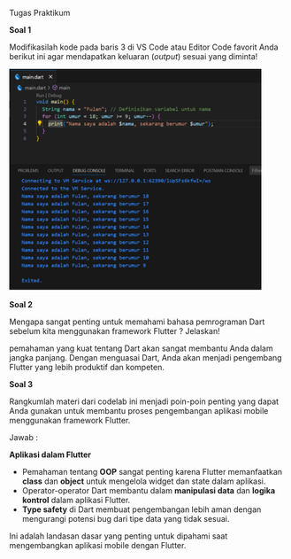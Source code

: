 ﻿
Tugas Praktikum

**Soal 1**

Modifikasilah kode pada baris 3 di VS Code atau Editor Code favorit Anda berikut ini agar mendapatkan keluaran (*output*) sesuai yang diminta!

![](Aspose.Words.30550153-274a-4174-aaca-3b69974398cb.001.png)

**Soal 2**

Mengapa sangat penting untuk memahami bahasa pemrograman Dart sebelum kita menggunakan framework Flutter ? Jelaskan!

pemahaman yang kuat tentang Dart akan sangat membantu Anda dalam jangka panjang. Dengan menguasai Dart, Anda akan menjadi pengembang Flutter yang lebih produktif dan kompeten.

**Soal 3**

Rangkumlah materi dari codelab ini menjadi poin-poin penting yang dapat Anda gunakan untuk membantu proses pengembangan aplikasi mobile menggunakan framework Flutter.

Jawab :

**Aplikasi dalam Flutter**

- Pemahaman tentang **OOP** sangat penting karena Flutter memanfaatkan **class** dan **object** untuk mengelola widget dan state dalam aplikasi.
- Operator-operator Dart membantu dalam **manipulasi data** dan **logika kontrol** dalam aplikasi Flutter.
- **Type safety** di Dart membuat pengembangan lebih aman dengan mengurangi potensi bug dari tipe data yang tidak sesuai.

Ini adalah landasan dasar yang penting untuk dipahami saat mengembangkan aplikasi mobile dengan Flutter.





